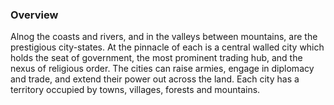 ### Overview

Alnog the coasts and rivers, and in the valleys between mountains, are the prestigious city-states.  At the pinnacle of each is a central walled city which holds the seat of government, the most prominent trading hub, and the nexus of religious order.  The cities can raise armies, engage in diplomacy and trade, and extend their power out across the land.  Each city has a territory occupied by towns, villages, forests and mountains.